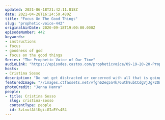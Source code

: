 ```yaml
---
updated: 2021-06-18T21:42:11.818Z
date: 2021-04-28T16:24:50.480Z
title: "Focus On The Good Things"
slug: "prophetic-voice-442"
originalAirDate: 2020-09-18T19:00:00.000Z
episodeNumber: 442
keywords:
- instructions
- focus
- goodness of god
- focus on the good things
Series: "The Prophetic Voice of Our Time"
audioLink: "https://episodes.castos.com/propheticvoice/09-19-20-20-Prophetic-Voice-of-our-Time-[mixdown]-01.mp3"
hosts:
- Cristina Sosso
description: "Do not get distracted or concerned with all that is going on in the world and this country, instead focus on what it is you are supposed to do. Focus on the goodness of God and what He is doing. Many good things are happening in spite of the turmoil. Remember that the wicked will continue to do wicked and the righteous will continue to do righteous."
featuredImage: "//images.ctfassets.net/vfgh62eq5a4k/6uth9ubCCdgVjJgF2Qmk9X/1e11aae74649d90661ed4b0e360c3eab/pexels-jenna-hamra-979927__1_.jpg"
photoCredit: "Jenna Hamra"
people:
- title: Cristina Sosso
  slug: cristina-sosso
  contentType: people
  id: 3zLvufAtlKgiiGIaEYs4S4
---
```

